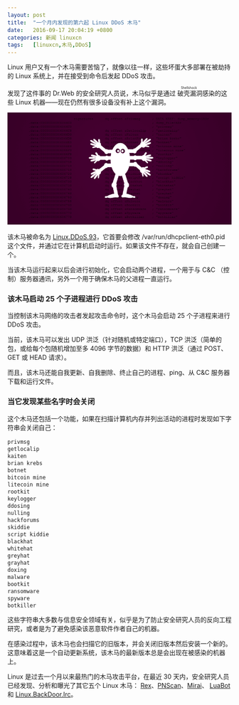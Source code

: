 ```yaml
---
layout: post
title:	"一个月内发现的第六起 Linux DDoS 木马"
date:	2016-09-17 20:04:19 +0800 
categories:	新闻 linuxcn 
tags:	[linuxcn,木马,DDoS]
---
```



Linux 用户又有一个木马需要苦恼了，就像以往一样，这些坏蛋大多部署在被劫持的 Linux 系统上，并在接受到命令后发起 DDoS 攻击。


发现了这件事的 Dr.Web 的安全研究人员说，木马似乎是通过<ruby> 破壳漏洞 <rp>  （ </rp> <rt>  Shellshock </rt> <rp>  ） </rp></ruby>感染的这些 Linux 机器——现在仍然有很多设备没有补上这个漏洞。


![](/Asserts/Images/album/201609/17/200421kbihtjm4r43vidil.png)


该木马被命名为 [Linux.DDoS.93](http://vms.drweb.com/virus/?_is=1&i=8598428)，它首要会修改 /var/run/dhcpclient-eth0.pid 这个文件，并通过它在计算机启动时运行。如果该文件不存在，就会自己创建一个。


当该木马运行起来以后会进行初始化，它会启动两个进程，一个用于与 C&C （控制）服务器通讯，另外一个用于确保木马的父进程一直运行。


### 该木马启动 25 个子进程进行 DDoS 攻击


当控制该木马网络的攻击者发起攻击命令时，这个木马会启动 25 个子进程来进行 DDoS 攻击。


当前，该木马可以发出 UDP 洪泛（针对随机或特定端口），TCP 洪泛（简单的包，或给每个包随机增加至多 4096 字节的数据）和 HTTP 洪泛（通过 POST、GET 或 HEAD 请求）。


而且，该木马还能自我更新、自我删除、终止自己的进程、ping、从 C&C 服务器下载和运行文件。


### 当它发现某些名字时会关闭


这个木马还包括一个功能，如果在扫描计算机内存并列出活动的进程时发现如下字符串会关闭自己：



```
privmsg
getlocalip
kaiten
brian krebs
botnet
bitcoin mine
litecoin mine
rootkit
keylogger
ddosing
nulling
hackforums
skiddie
script kiddie
blackhat
whitehat
greyhat
grayhat
doxing
malware
bootkit
ransomware
spyware
botkiller
```

这些字符串大多数与信息安全领域有关，似乎是为了防止安全研究人员的反向工程研究，或者是为了避免感染该恶意软件作者自己的机器。


在感染过程中，该木马也会扫描它的旧版本，并会关闭旧版本然后安装一个新的。这意味着这是一个自动更新系统，该木马的最新版本总是会出现在被感染的机器上。


Linux 是过去一个月以来最热门的木马攻击平台，在最近 30 天内，安全研究人员已经发现、分析和曝光了其它五个 Linux 木马： [Rex](http://news.softpedia.com/news/rex-linux-trojan-can-launch-ddos-attacks-lock-websites-mine-for-cryptocurrency-507486.shtml)、[PNScan](http://news.softpedia.com/news/pnscan-linux-trojan-resurfaces-with-new-attacks-targeting-routers-in-india-507617.shtml)、[Mirai](http://news.softpedia.com/news/mirai-ddos-trojan-is-the-next-big-threat-for-iot-devices-and-linux-servers-507964.shtml)、 [LuaBot](http://news.softpedia.com/news/luabot-is-the-first-botnet-malware-coded-in-lua-targeting-linux-platforms-507978.shtml) 和 [Linux.BackDoor.Irc](http://news.softpedia.com/news/new-linux-trojan-discovered-coded-in-mozilla-s-rust-language-508135.shtml)。
